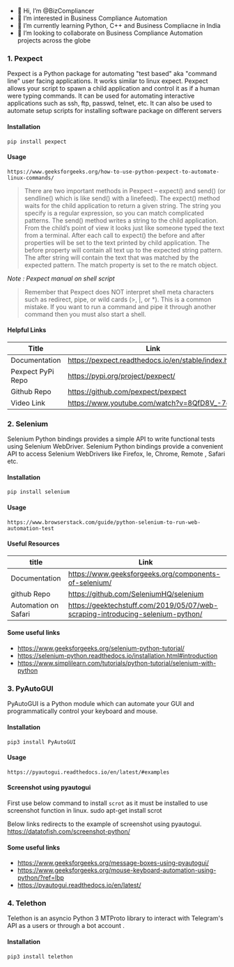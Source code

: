 - 👋 Hi, I’m @BizCompliancer
- 👀 I’m interested in Business Compliance Automation
- 🌱 I’m currently learning Python, C++ and Business Compliacne in India
- 💞️ I’m looking to collaborate on Business Compliance Automation projects across the globe

<!---
BizCompliancer/BizCompliancer is a ✨ special ✨ repository because its `README.md` (this file) appears on your GitHub profile.
You can click the Preview link to take a look at your changes.
--->

### 1. Pexpect
Pexpect is a Python package for automating "test based" aka "command line" user facing applications. It works similar to linux expect. 
Pexpect allows your script to spawn a child application and control it as if a human were typing commands. It can be used for automating interactive applications such as ssh, ftp, passwd, telnet, etc. It can also be used to automate setup scripts for installing software package on different servers

#### Installation

    pip install pexpect

#### Usage
	https://www.geeksforgeeks.org/how-to-use-python-pexpect-to-automate-linux-commands/



>There are two important methods in Pexpect – expect() and send() (or sendline() which is like send() with a linefeed). 
> The expect() method waits for the child application to return a given string. The string you specify is a regular expression, so you can match complicated patterns. The send() method writes a string to the child application. From the child’s point of view it looks just like someone typed the text from a terminal. After each call to expect() the before and after properties will be set to the text printed by child application. The before property will contain all text up to the expected string pattern. The after string will contain the text that was matched by the expected pattern. The match property is set to the re match object.

*Note : Pexpect manual on shell script*
>Remember that Pexpect does NOT interpret shell meta characters such as redirect, pipe, or wild cards (>, |, or *). This is a common mistake. If you want to run a command and pipe it through another command then you must also start a shell.

#### Helpful Links

| Title | Link |
|-----|------|
|Documentation|https://pexpect.readthedocs.io/en/stable/index.html|
|Pexpect PyPi Repo|https://pypi.org/project/pexpect/|
|Github Repo|https://github.com/pexpect/pexpect|
|Video Link|https://www.youtube.com/watch?v=8QfD8V_-7ok|


### 2. Selenium
Selenium Python bindings provides a simple API to write functional tests using Selenium WebDriver. 
Selenium Python bindings provide a convenient API to access Selenium WebDrivers like Firefox, Ie, Chrome, Remote , Safari etc.
#### Installation 

	pip install selenium

#### Usage
	https://www.browserstack.com/guide/python-selenium-to-run-web-automation-test


#### Useful Resources
|title | Link |
|-------|--------|
| Documentation | https://www.geeksforgeeks.org/components-of-selenium/|
|github Repo | https://github.com/SeleniumHQ/selenium |
|Automation on Safari|https://geektechstuff.com/2019/05/07/web-scraping-introducing-selenium-python/|


#### Some useful links

* https://www.geeksforgeeks.org/selenium-python-tutorial/
* https://selenium-python.readthedocs.io/installation.html#introduction
* https://www.simplilearn.com/tutorials/python-tutorial/selenium-with-python

### 3. PyAutoGUI
PyAutoGUI is a Python module which can automate your GUI and programmatically control your keyboard and mouse. 
#### Installation
	pip3 install PyAutoGUI

#### Usage
	https://pyautogui.readthedocs.io/en/latest/#examples

#### Screenshot using pyautogui
First use below command to install `scrot` as it must be installed to use screenshot function in linux.
	sudo apt-get install scrot

Below links redirects to the example of screenshot using pyautogui.
	https://datatofish.com/screenshot-python/

#### Some useful links
* https://www.geeksforgeeks.org/message-boxes-using-pyautogui/
* https://www.geeksforgeeks.org/mouse-keyboard-automation-using-python/?ref=lbp
* https://pyautogui.readthedocs.io/en/latest/



### 4. Telethon

Telethon is an asyncio Python 3 MTProto library to interact with Telegram's API as a users or through a bot account .

#### Installation
	pip3 install telethon




